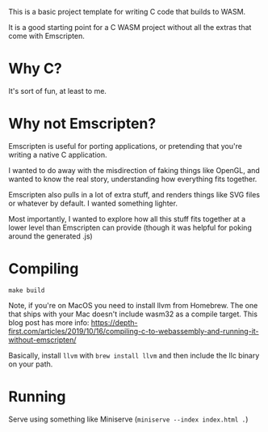This is a basic project template for writing C code that builds to WASM.

It is a good starting point for a C WASM project without all the extras that
come with Emscripten.

# Why C?

It's sort of fun, at least to me.

# Why not Emscripten?

Emscripten is useful for porting applications, or pretending that you're
writing a native C application.

I wanted to do away with the misdirection of faking things like OpenGL, and
wanted to know the real story, understanding how everything fits together.

Emscripten also pulls in a lot of extra stuff, and renders things like SVG
files or whatever by default. I wanted something lighter.

Most importantly, I wanted to explore how all this stuff fits together at a
lower level than Emscripten can provide (though it was helpful for poking
around the generated .js)

# Compiling

`make build`

Note, if you're on MacOS you need to install llvm from Homebrew. The one that
ships with your Mac doesn't include wasm32 as a compile target. This blog post
has more info:
https://depth-first.com/articles/2019/10/16/compiling-c-to-webassembly-and-running-it-without-emscripten/

Basically, install `llvm` with `brew install llvm` and then include the llc
binary on your path.

# Running

Serve using something like Miniserve (`miniserve --index index.html .`)

